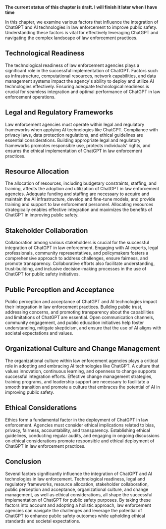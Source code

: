 **The current status of this chapter is draft. I will finish it later when I have time**

In this chapter, we examine various factors that influence the integration of ChatGPT and AI technologies in law enforcement to improve public safety. Understanding these factors is vital for effectively leveraging ChatGPT and navigating the complex landscape of law enforcement practices.

Technological Readiness
-----------------------

The technological readiness of law enforcement agencies plays a significant role in the successful implementation of ChatGPT. Factors such as infrastructure, computational resources, network capabilities, and data management systems impact the agency's ability to deploy and utilize AI technologies effectively. Ensuring adequate technological readiness is crucial for seamless integration and optimal performance of ChatGPT in law enforcement operations.

Legal and Regulatory Frameworks
-------------------------------

Law enforcement agencies must operate within legal and regulatory frameworks when applying AI technologies like ChatGPT. Compliance with privacy laws, data protection regulations, and ethical guidelines are essential considerations. Building appropriate legal and regulatory frameworks promotes responsible use, protects individuals' rights, and ensures the ethical implementation of ChatGPT in law enforcement practices.

Resource Allocation
-------------------

The allocation of resources, including budgetary constraints, staffing, and training, affects the adoption and utilization of ChatGPT in law enforcement agencies. Adequate funding and staffing are necessary to acquire and maintain the AI infrastructure, develop and fine-tune models, and provide training and support to law enforcement personnel. Allocating resources strategically enables effective integration and maximizes the benefits of ChatGPT in improving public safety.

Stakeholder Collaboration
-------------------------

Collaboration among various stakeholders is crucial for the successful integration of ChatGPT in law enforcement. Engaging with AI experts, legal professionals, community representatives, and policymakers fosters a comprehensive approach to address challenges, ensure fairness, and promote transparency. Collaborative efforts also facilitate understanding, trust-building, and inclusive decision-making processes in the use of ChatGPT for public safety initiatives.

Public Perception and Acceptance
--------------------------------

Public perception and acceptance of ChatGPT and AI technologies impact their integration in law enforcement practices. Building public trust, addressing concerns, and promoting transparency about the capabilities and limitations of ChatGPT are essential. Open communication channels, community engagement, and public education initiatives help foster understanding, mitigate skepticism, and ensure that the use of AI aligns with societal expectations and values.

Organizational Culture and Change Management
--------------------------------------------

The organizational culture within law enforcement agencies plays a critical role in adopting and embracing AI technologies like ChatGPT. A culture that values innovation, continuous learning, and openness to change supports successful integration efforts. Effective change management strategies, training programs, and leadership support are necessary to facilitate a smooth transition and promote a culture that embraces the potential of AI in improving public safety.

Ethical Considerations
----------------------

Ethics form a fundamental factor in the deployment of ChatGPT in law enforcement. Agencies must consider ethical implications related to bias, privacy, fairness, accountability, and transparency. Establishing ethical guidelines, conducting regular audits, and engaging in ongoing discussions on ethical considerations promote responsible and ethical deployment of ChatGPT in law enforcement practices.

Conclusion
----------

Several factors significantly influence the integration of ChatGPT and AI technologies in law enforcement. Technological readiness, legal and regulatory frameworks, resource allocation, stakeholder collaboration, public perception and acceptance, organizational culture, and change management, as well as ethical considerations, all shape the successful implementation of ChatGPT for public safety purposes. By taking these factors into account and adopting a holistic approach, law enforcement agencies can navigate the challenges and leverage the potential of ChatGPT to enhance public safety outcomes while upholding ethical standards and societal expectations.
